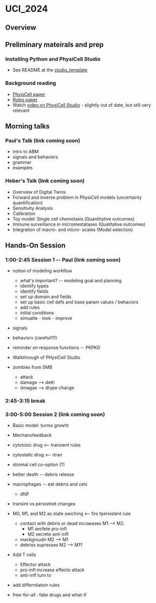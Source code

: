# UCI_2024

## Overview 

## Preliminary mateirals and prep
### Installing Python and PhysiCell Studio
* See README at the [studio_template](https://github.com/rheiland/studio_template)
### Background reading 
* [PhysiCell paper](https://journals.plos.org/ploscompbiol/article?id=10.1371/journal.pcbi.1005991)
* [Rules paper](https://www.biorxiv.org/content/10.1101/2023.09.17.557982v3)
* Watch [video on PhysiCell Studio](https://www.youtube.com/watch?v=jkbPP1yDzME) - slightly out of date, but still very relevant

## Morning talks

### Paul's Talk (link coming soon)
* intro to ABM
* signals and behaviors
* grammar
* examples 

### Heber's Talk (link coming soon)
* Overview of Digital Twins
* Forward and inverse problem in PhysiCell models (uncertainty quantification)
 * Sensitivity Analysis
 * Calibration
* Toy model: Single cell chemotaxis (Quantitative outcomes)
* Immune surveillance in micromestatases (Qualitative outcomes)
* Integration of macro- and micro- scales (Model selection)

## Hands-On Session

###  1:00-2:45 Session 1 -- Paul (link coming soon)
* notion of modeling workflow
  * what's important? -- modeling goal and planning 
  *   identify types
  *   identify fields
  * set up domain and fields
  * set up basic cell defs and base param values / behaviors
  * add rules
  * initial conditions 
  * simualte - look - improve
* signals
* behaviors (careful!!!!) 
* reminder on response functions -- PKPKD
* Walkthrough of PHysICell Studio

* zombies from SMB
  * attack
  * damage --> deth
  * dmagae --> dtype change  

###  2:45-3:15 break 

### 3:00-5:00 Session 2 (link coming soon)
* Basic model: turmo growht
* Mechanofeedback 

* cytotoxic drug <-- transient rules 
* cytostaitc drug <-- rtran
* stromal cell co-option (?)
* better death -- debris release
* macrophages -- eat debris and cels
  * dfdf
* transint vs persistnet changes

* M0, M1, and M2 as state swiching <-- firs tpersistent rule 
  * contact with debris or dead incraeases M1 --> M2.
    * M1 secfete pro-infl
    * M2 secrete anti-infl 
  * mackgroudn M2 --> M1
  * debriss supresses M2 --> M1?  
* Add T cells
  * Effector attack
  * pro-infl increase effecto attack
  * anti-infl turn to 
* add differntiatoin rules

* free-for-all : fake drugs and what-if 
